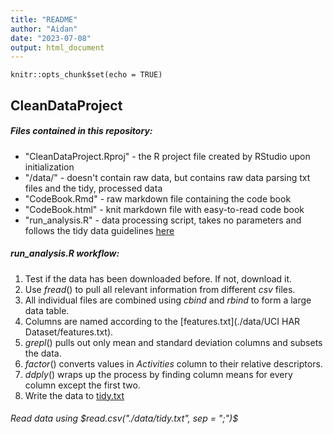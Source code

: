 ```yaml
---
title: "README"
author: "Aidan"
date: "2023-07-08"
output: html_document
---
```


```{r setup, include=FALSE}
knitr::opts_chunk$set(echo = TRUE)
```

## CleanDataProject
##### Files contained in this repository:  
+ "CleanDataProject.Rproj" - the R project file created by RStudio upon initialization  
+ "/data/" - doesn't contain raw data, but contains raw data parsing txt files and the tidy, processed data  
+ "CodeBook.Rmd" - raw markdown file containing the code book  
+ "CodeBook.html" - knit markdown file with easy-to-read code book  
+ "run_analysis.R" - data processing script, takes no parameters and follows the tidy data guidelines [here](https://vita.had.co.nz/papers/tidy-data.pdf)  

##### $run\_analysis.R$ workflow:
1. Test if the data has been downloaded before. If not, download it.
2. Use $fread()$ to pull all relevant information from different $csv$ files.
3. All individual files are combined using $cbind$ and $rbind$ to form a large data table.
4. Columns are named according to the [features.txt](./data/UCI HAR Dataset/features.txt).
5. $grepl()$ pulls out only mean and standard deviation columns and subsets the data.
6. $factor()$ converts values in $Activities$ column to their relative descriptors.
7. $ddply()$ wraps up the process by finding column means for every column except the first two.
8. Write the data to [tidy.txt](./data/tidy.txt)

###### Read data using $read.csv("./data/tidy.txt", sep = ";")$